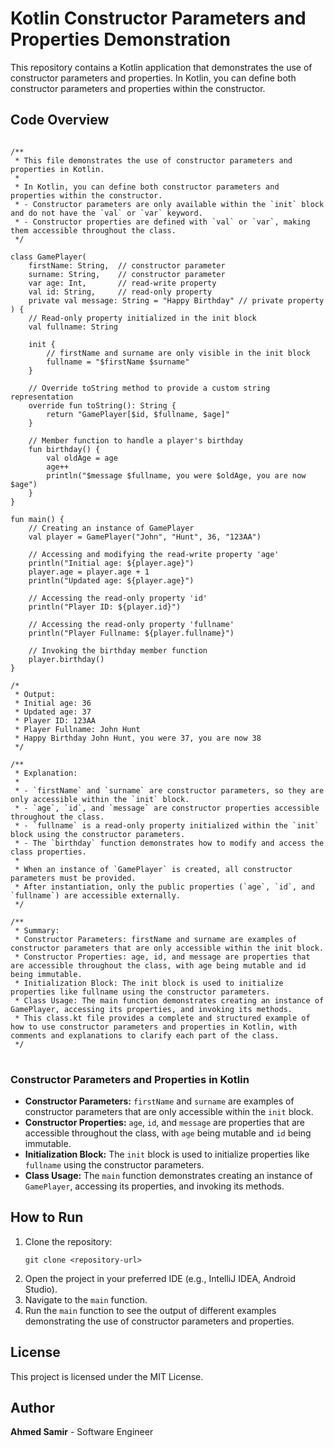 <body>

<h1>Kotlin Constructor Parameters and Properties Demonstration</h1>

<p>This repository contains a Kotlin application that demonstrates the use of constructor parameters and properties. In Kotlin, you can define both constructor parameters and properties within the constructor.</p>

<h2>Code Overview</h2>

<pre>
<code>
/**
 * This file demonstrates the use of constructor parameters and properties in Kotlin.
 *
 * In Kotlin, you can define both constructor parameters and properties within the constructor.
 * - Constructor parameters are only available within the `init` block and do not have the `val` or `var` keyword.
 * - Constructor properties are defined with `val` or `var`, making them accessible throughout the class.
 */

class GamePlayer(
    firstName: String,  // constructor parameter
    surname: String,    // constructor parameter
    var age: Int,       // read-write property
    val id: String,     // read-only property
    private val message: String = "Happy Birthday" // private property
) {
    // Read-only property initialized in the init block
    val fullname: String

    init {
        // firstName and surname are only visible in the init block
        fullname = "$firstName $surname"
    }

    // Override toString method to provide a custom string representation
    override fun toString(): String {
        return "GamePlayer[$id, $fullname, $age]"
    }

    // Member function to handle a player's birthday
    fun birthday() {
        val oldAge = age
        age++
        println("$message $fullname, you were $oldAge, you are now $age")
    }
}

fun main() {
    // Creating an instance of GamePlayer
    val player = GamePlayer("John", "Hunt", 36, "123AA")

    // Accessing and modifying the read-write property 'age'
    println("Initial age: ${player.age}")
    player.age = player.age + 1
    println("Updated age: ${player.age}")

    // Accessing the read-only property 'id'
    println("Player ID: ${player.id}")

    // Accessing the read-only property 'fullname'
    println("Player Fullname: ${player.fullname}")

    // Invoking the birthday member function
    player.birthday()
}

/*
 * Output:
 * Initial age: 36
 * Updated age: 37
 * Player ID: 123AA
 * Player Fullname: John Hunt
 * Happy Birthday John Hunt, you were 37, you are now 38
 */

/**
 * Explanation:
 *
 * - `firstName` and `surname` are constructor parameters, so they are only accessible within the `init` block.
 * - `age`, `id`, and `message` are constructor properties accessible throughout the class.
 * - `fullname` is a read-only property initialized within the `init` block using the constructor parameters.
 * - The `birthday` function demonstrates how to modify and access the class properties.
 *
 * When an instance of `GamePlayer` is created, all constructor parameters must be provided.
 * After instantiation, only the public properties (`age`, `id`, and `fullname`) are accessible externally.
 */

/**
 * Summary:
 * Constructor Parameters: firstName and surname are examples of constructor parameters that are only accessible within the init block.
 * Constructor Properties: age, id, and message are properties that are accessible throughout the class, with age being mutable and id being immutable.
 * Initialization Block: The init block is used to initialize properties like fullname using the constructor parameters.
 * Class Usage: The main function demonstrates creating an instance of GamePlayer, accessing its properties, and invoking its methods.
 * This class.kt file provides a complete and structured example of how to use constructor parameters and properties in Kotlin, with comments and explanations to clarify each part of the class.
 */
</code>
</pre>

<h3>Constructor Parameters and Properties in Kotlin</h3>

<ul>
    <li><strong>Constructor Parameters:</strong> <code>firstName</code> and <code>surname</code> are examples of constructor parameters that are only accessible within the <code>init</code> block.</li>
    <li><strong>Constructor Properties:</strong> <code>age</code>, <code>id</code>, and <code>message</code> are properties that are accessible throughout the class, with <code>age</code> being mutable and <code>id</code> being immutable.</li>
    <li><strong>Initialization Block:</strong> The <code>init</code> block is used to initialize properties like <code>fullname</code> using the constructor parameters.</li>
    <li><strong>Class Usage:</strong> The <code>main</code> function demonstrates creating an instance of <code>GamePlayer</code>, accessing its properties, and invoking its methods.</li>
</ul>

<h2>How to Run</h2>

<ol>
    <li>Clone the repository:
        <pre><code>git clone &lt;repository-url&gt;</code></pre>
    </li>
    <li>Open the project in your preferred IDE (e.g., IntelliJ IDEA, Android Studio).</li>
    <li>Navigate to the <code>main</code> function.</li>
    <li>Run the <code>main</code> function to see the output of different examples demonstrating the use of constructor parameters and properties.</li>
</ol>

<h2>License</h2>

<p>This project is licensed under the MIT License.</p>

<h2>Author</h2>

<p><strong>Ahmed Samir</strong> - Software Engineer</p>

</body>
</html>
